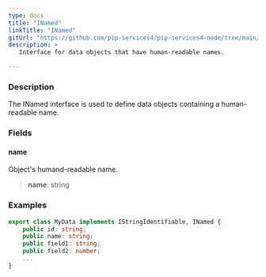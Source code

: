 ```yaml
---
type: docs
title: "INamed"
linkTitle: "INamed"
gitUrl: "https://github.com/pip-services4/pip-services4-node/tree/main/pip-services4-commons-node"
description: > 
   Interface for data objects that have human-readable names.

---
```


### Description

The INamed interface is used to define data objects containing a human-readable name.

### Fields

<span class="hide-title-link">

#### name
Object's humand-readable name.
> **name**: string

</span>

### Examples
```typescript
export class MyData implements IStringIdentifiable, INamed {
    public id: string;
    public name: string;
    public field1: string;
    public field2: number;
    ...
}
```



